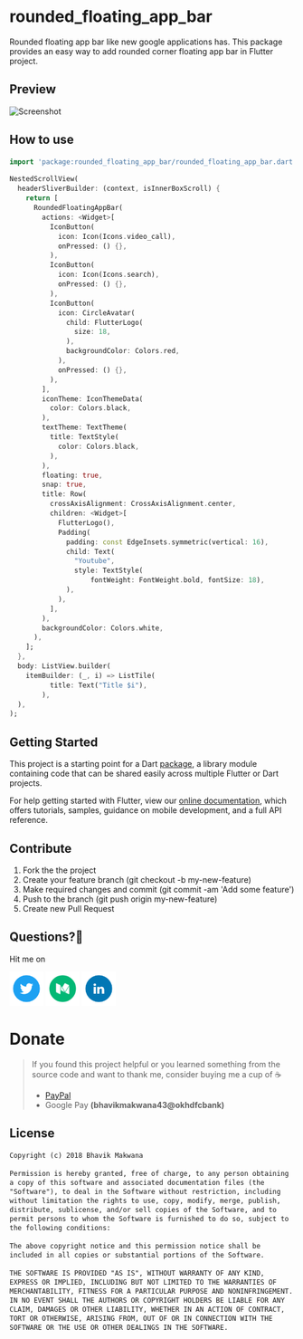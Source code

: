 # rounded_floating_app_bar

Rounded floating app bar like new google applications has.
This package provides an easy way to add rounded corner floating app bar in Flutter project.

## Preview

<p>
    <img src="./preview/home.png" height="400" alt="Screenshot" raw="true"/>
</p>


## How to use

```dart
import 'package:rounded_floating_app_bar/rounded_floating_app_bar.dart';

```

```dart
NestedScrollView(
  headerSliverBuilder: (context, isInnerBoxScroll) {
    return [
      RoundedFloatingAppBar(
        actions: <Widget>[
          IconButton(
            icon: Icon(Icons.video_call),
            onPressed: () {},
          ),
          IconButton(
            icon: Icon(Icons.search),
            onPressed: () {},
          ),
          IconButton(
            icon: CircleAvatar(
              child: FlutterLogo(
                size: 18,
              ),
              backgroundColor: Colors.red,
            ),
            onPressed: () {},
          ),
        ],
        iconTheme: IconThemeData(
          color: Colors.black,
        ),
        textTheme: TextTheme(
          title: TextStyle(
            color: Colors.black,
          ),
        ),
        floating: true,
        snap: true,
        title: Row(
          crossAxisAlignment: CrossAxisAlignment.center,
          children: <Widget>[
            FlutterLogo(),
            Padding(
              padding: const EdgeInsets.symmetric(vertical: 16),
              child: Text(
                "Youtube",
                style: TextStyle(
                    fontWeight: FontWeight.bold, fontSize: 18),
              ),
            ),
          ],
        ),
        backgroundColor: Colors.white,
      ),
    ];
  },
  body: ListView.builder(
    itemBuilder: (_, i) => ListTile(
          title: Text("Title $i"),
        ),
  ),
);

```

## Getting Started

This project is a starting point for a Dart
[package](https://flutter.io/developing-packages/),
a library module containing code that can be shared easily across
multiple Flutter or Dart projects.

For help getting started with Flutter, view our
[online documentation](https://flutter.io/docs), which offers tutorials,
samples, guidance on mobile development, and a full API reference.

## Contribute
1. Fork the the project
2. Create your feature branch (git checkout -b my-new-feature)
3. Make required changes and commit (git commit -am 'Add some feature')
4. Push to the branch (git push origin my-new-feature)
5. Create new Pull Request

## Questions?🤔

Hit me on

<a href="https://twitter.com/ibhavikmakwana"><img src="./icons/twitter-icon.png?raw=true" width="60"></a>
<a href="https://medium.com/@ibhavikmakwana"><img src="./icons/medium-icon.png?raw=true" width="60"></a>
<a href="https://www.linkedin.com/in/ibhavikmakwana/"><img src="./icons/linkedin-icon.png?raw=true" width="60"></a>

# Donate

> If you found this project helpful or you learned something from the source code and want to thank me, consider buying me a cup of :coffee:
>
> - [PayPal](https://www.paypal.me/ibhavikmakwana)
> - Google Pay **(bhavikmakwana43@okhdfcbank)**

## License

    Copyright (c) 2018 Bhavik Makwana

    Permission is hereby granted, free of charge, to any person obtaining a copy of this software and associated documentation files (the "Software"), to deal in the Software without restriction, including without limitation the rights to use, copy, modify, merge, publish, distribute, sublicense, and/or sell copies of the Software, and to permit persons to whom the Software is furnished to do so, subject to the following conditions:

    The above copyright notice and this permission notice shall be included in all copies or substantial portions of the Software.

    THE SOFTWARE IS PROVIDED "AS IS", WITHOUT WARRANTY OF ANY KIND, EXPRESS OR IMPLIED, INCLUDING BUT NOT LIMITED TO THE WARRANTIES OF MERCHANTABILITY, FITNESS FOR A PARTICULAR PURPOSE AND NONINFRINGEMENT. IN NO EVENT SHALL THE AUTHORS OR COPYRIGHT HOLDERS BE LIABLE FOR ANY CLAIM, DAMAGES OR OTHER LIABILITY, WHETHER IN AN ACTION OF CONTRACT, TORT OR OTHERWISE, ARISING FROM, OUT OF OR IN CONNECTION WITH THE SOFTWARE OR THE USE OR OTHER DEALINGS IN THE SOFTWARE.